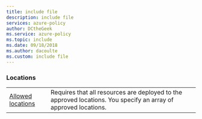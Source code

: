 ```yaml
---
title: include file
description: include file
services: azure-policy
author: DCtheGeek
ms.service: azure-policy
ms.topic: include
ms.date: 09/18/2018
ms.author: dacoulte
ms.custom: include file
---
```


### Locations

|  |  |
|---------|---------|
| [Allowed locations](../articles/governance/policy/samples/allowed-locs.md) | Requires that all resources are deployed to the approved locations. You specify an array of approved locations.  |
